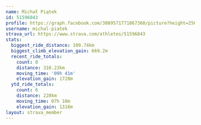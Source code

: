 ```yaml
---
name: Michał Piątek
id: 51596843
profile: https://graph.facebook.com/3089571771067360/picture?height=256&width=256
username: michal-piatek
strava_url: https://www.strava.com/athletes/51596843
stats:
  biggest_ride_distance: 109.74km
  biggest_climb_elevation_gain: 669.2m
  recent_ride_totals:
    count: 8
    distance: 310.23km
    moving_time: '09h 41m'
    elevation_gain: 1728m
  ytd_ride_totals:
    count: 6
    distance: 228km
    moving_time: 07h 10m
    elevation_gain: 1316m
layout: strava_member
--- 
```

